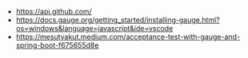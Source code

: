- https://api.github.com/
- https://docs.gauge.org/getting_started/installing-gauge.html?os=windows&language=javascript&ide=vscode
- https://mesutyakut.medium.com/acceptance-test-with-gauge-and-spring-boot-f675655d8e